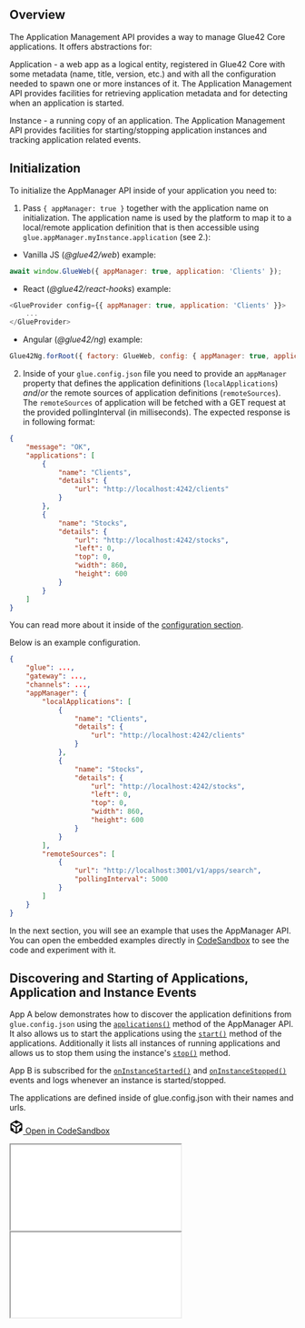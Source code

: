 ## Overview

The Application Management API provides a way to manage Glue42 Core applications. It offers abstractions for:

Application - a web app as a logical entity, registered in Glue42 Core with some metadata (name, title, version, etc.) and with all the configuration needed to spawn one or more instances of it. The Application Management API provides facilities for retrieving application metadata and for detecting when an application is started.

Instance - a running copy of an application. The Application Management API provides facilities for starting/stopping application instances and tracking application related events.

## Initialization

To initialize the AppManager API inside of your application you need to:

1. Pass `{ appManager: true }` together with the application name on initialization. The application name is used by the platform to map it to a local/remote application definition that is then accessible using `glue.appManager.myInstance.application` (see 2.):

- Vanilla JS (*@glue42/web*) example:

```javascript
await window.GlueWeb({ appManager: true, application: 'Clients' });
```

- React (*@glue42/react-hooks*) example:

```javascript
<GlueProvider config={{ appManager: true, application: 'Clients' }}>
    ...
</GlueProvider>
```

- Angular (*@glue42/ng*) example:

```javascript
Glue42Ng.forRoot({ factory: GlueWeb, config: { appManager: true, application: 'Clients' } })
```

2. Inside of your `glue.config.json` file you need to provide an `appManager` property that defines the application definitions (`localApplications`) *and*/*or* the remote sources of application definitions (`remoteSources`).
The `remoteSources` of application will be fetched with a GET request at the provided pollingInterval (in milliseconds). The expected response is in following format:

```json
{
    "message": "OK",
    "applications": [
        {
            "name": "Clients",
            "details": {
                "url": "http://localhost:4242/clients"
            }
        },
        {
            "name": "Stocks",
            "details": {
                "url": "http://localhost:4242/stocks",
                "left": 0,
                "top": 0,
                "width": 860,
                "height": 600
            }
        }
    ]
}
```

You can read more about it inside of the [configuration section](../../core-concepts/environment/overview/index.html#configuration_file).

Below is an example configuration.

```json
{
    "glue": ...,
    "gateway": ...,
    "channels": ...,
    "appManager": {
        "localApplications": [
            {
                "name": "Clients",
                "details": {
                    "url": "http://localhost:4242/clients"
                }
            },
            {
                "name": "Stocks",
                "details": {
                    "url": "http://localhost:4242/stocks",
                    "left": 0,
                    "top": 0,
                    "width": 860,
                    "height": 600
                }
            }
        ],
        "remoteSources": [
            {
                "url": "http://localhost:3001/v1/apps/search",
                "pollingInterval": 5000
            }
        ]
    }
}
```

In the next section, you will see an example that uses the AppManager API. You can open the embedded examples directly in [CodeSandbox](https://codesandbox.io) to see the code and experiment with it.

## Discovering and Starting of Applications, Application and Instance Events

App A below demonstrates how to discover the application definitions from `glue.config.json` using the [`applications()`](../../../reference/core/latest/appManager/index.html#!API-applications) method of the AppManager API. It also allows us to start the applications using the [`start()`](../../../reference/core/latest/appManager/index.html#!Application-start) method of the applications. Additionally it lists all instances of running applications and allows us to stop them using the instance's [`stop()`](../../../reference/core/latest/appManager/index.html#!Instance-stop) method.

App B is subscribed for the [`onInstanceStarted()`](../../../reference/core/latest/appManager/index.html#!API-onInstanceStarted) and [`onInstanceStopped()`](../../../reference/core/latest/appManager/index.html#!API-onInstanceStopped) events and logs whenever an instance is started/stopped.

The applications are defined inside of glue.config.json with their names and urls.

<a href="https://codesandbox.io/s/github/Glue42/core/tree/master/live-examples/app-manager/app-manager-events" target="_blank" class="btn btn-primary"><svg xmlns="http://www.w3.org/2000/svg" viewBox="0 0 256 296" preserveAspectRatio="xMidYMid meet" width="24" height="24" version="1.1" style="pointer-events: auto;">
        <path fill="#000000" d="M 115.498 261.088 L 115.498 154.479 L 23.814 101.729 L 23.814 162.502 L 65.8105 186.849 L 65.8105 232.549 L 115.498 261.088 Z M 139.312 261.715 L 189.917 232.564 L 189.917 185.78 L 232.186 161.285 L 232.186 101.274 L 139.312 154.895 L 139.312 261.715 Z M 219.972 80.8277 L 171.155 52.5391 L 128.292 77.4107 L 85.104 52.5141 L 35.8521 81.1812 L 127.766 134.063 L 219.972 80.8277 Z M 0 222.212 L 0 74.4949 L 127.987 0 L 256 74.182 L 256 221.979 L 127.984 295.723 L 0 222.212 Z" style="pointer-events: auto;"></path>
</svg> Open in CodeSandbox</a>
<div class="d-flex">
    <iframe src="TODO@GG/app-a/index.html"></iframe>
    <iframe src="TODO@GG/app-b/index.html"></iframe>
</div>
